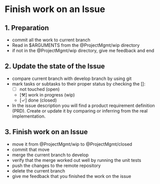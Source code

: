 # Finish work on an Issue
## 1. Preparation
* commit all the work to current branch
* Read in $ARGUMENTS from the @ProjectMgmt/wip directory
* if not in the @ProjectMgmt/wip directory, give me feedback and end

## 2. Update the state of the Issue
* compare current branch with develop branch by using git
* mark tasks or subtasks to their proper status by checking the []:
  - [ ] not touched (open)
  - [⚒] work in progress (wip)
  - [✓] done (closed)
* In the issue description you will find a product requirement definition (PRD). 
  Create or update it by comparing or inferring from the real implementation.

## 3. Finish work on an Issue
* move it from @ProjectMgmt/wip to @ProjectMgmt/closed
* commit that move
* merge the current branch to develop
* verify that the merge worked out well by running the unit tests
* push the changes to the remote repository
* delete the current branch
* give me feedback that you finished the work on the issue